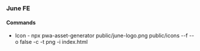 ### June FE

#### Commands
- Icon - npx pwa-asset-generator public/june-logo.png public/icons --f --o false -c -t png -i index.html 
